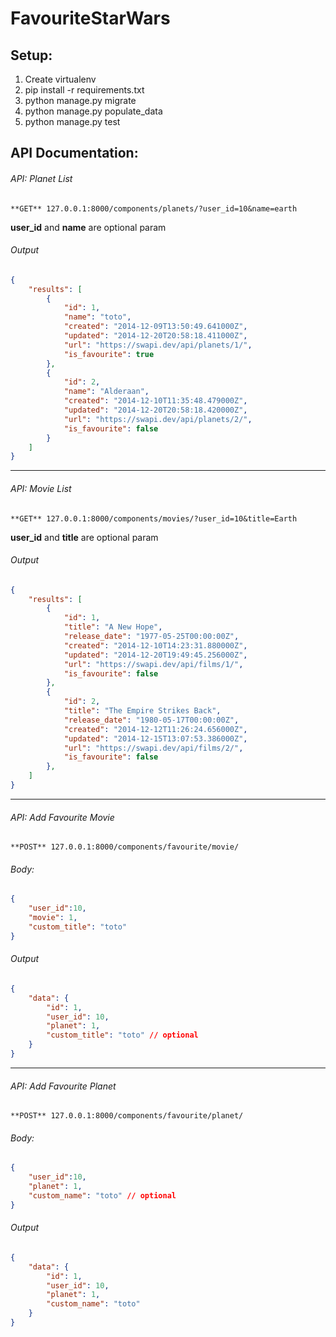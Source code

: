 # FavouriteStarWars

## Setup:
1. Create virtualenv
2. pip install -r requirements.txt
3. python manage.py migrate
4. python manage.py populate_data
5. python manage.py test

## API Documentation:

###### API: Planet List
```
**GET** 127.0.0.1:8000/components/planets/?user_id=10&name=earth
```
**user_id** and **name** are optional param

###### Output

```json
{
    "results": [
        {
            "id": 1,
            "name": "toto",
            "created": "2014-12-09T13:50:49.641000Z",
            "updated": "2014-12-20T20:58:18.411000Z",
            "url": "https://swapi.dev/api/planets/1/",
            "is_favourite": true
        },
        {
            "id": 2,
            "name": "Alderaan",
            "created": "2014-12-10T11:35:48.479000Z",
            "updated": "2014-12-20T20:58:18.420000Z",
            "url": "https://swapi.dev/api/planets/2/",
            "is_favourite": false
        }
    ]
}
```
***

###### API: Movie List
```
**GET** 127.0.0.1:8000/components/movies/?user_id=10&title=Earth
```
**user_id** and **title** are optional param

###### Output

```json
{
    "results": [
        {
            "id": 1,
            "title": "A New Hope",
            "release_date": "1977-05-25T00:00:00Z",
            "created": "2014-12-10T14:23:31.880000Z",
            "updated": "2014-12-20T19:49:45.256000Z",
            "url": "https://swapi.dev/api/films/1/",
            "is_favourite": false
        },
        {
            "id": 2,
            "title": "The Empire Strikes Back",
            "release_date": "1980-05-17T00:00:00Z",
            "created": "2014-12-12T11:26:24.656000Z",
            "updated": "2014-12-15T13:07:53.386000Z",
            "url": "https://swapi.dev/api/films/2/",
            "is_favourite": false
        },
    ]
}
```
***
###### API: Add Favourite Movie 
```
**POST** 127.0.0.1:8000/components/favourite/movie/
```
###### Body:
```json
{
	"user_id":10,
	"movie": 1,
	"custom_title": "toto"
}
```

###### Output

```json
{
    "data": {
        "id": 1,
        "user_id": 10,
        "planet": 1,
        "custom_title": "toto" // optional
    }
}
```
***
###### API: Add Favourite Planet 
```
**POST** 127.0.0.1:8000/components/favourite/planet/
```
###### Body:
```json
{
	"user_id":10,
	"planet": 1,
	"custom_name": "toto" // optional
}
```

###### Output

```json
{
    "data": {
        "id": 1,
        "user_id": 10,
        "planet": 1,
        "custom_name": "toto"
    }
}
```




